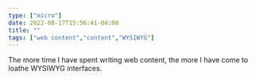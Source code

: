 ```yaml
---
type: ["micro"]
date: 2022-08-17T15:56:41-04:00
title: ""
tags: ["web content","content","WYSIWYG"]
---
```

The more time I have spent writing web content, the more I have come to loathe WYSIWYG interfaces.
